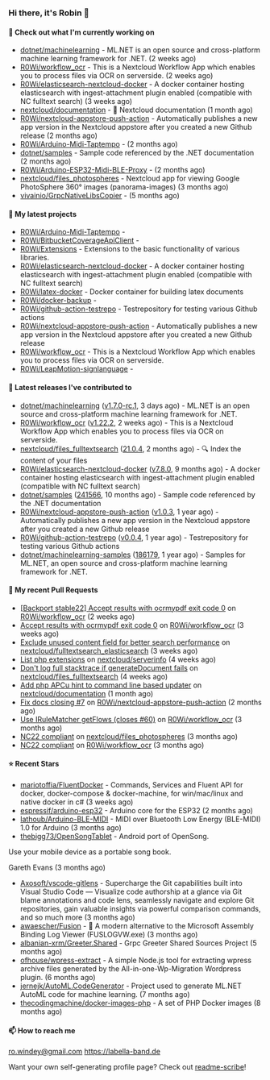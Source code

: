 ### Hi there, it's Robin 👋

#### 👷 Check out what I'm currently working on

- [dotnet/machinelearning](https://github.com/dotnet/machinelearning) - ML.NET is an open source and cross-platform machine learning framework for .NET. (2 weeks ago)
- [R0Wi/workflow_ocr](https://github.com/R0Wi/workflow_ocr) - This is a Nextcloud Workflow App which enables you to process files via OCR on serverside. (2 weeks ago)
- [R0Wi/elasticsearch-nextcloud-docker](https://github.com/R0Wi/elasticsearch-nextcloud-docker) - A docker container hosting elasticsearch with ingest-attachment plugin enabled (compatible with NC fulltext search) (3 weeks ago)
- [nextcloud/documentation](https://github.com/nextcloud/documentation) - 📘 Nextcloud documentation (1 month ago)
- [R0Wi/nextcloud-appstore-push-action](https://github.com/R0Wi/nextcloud-appstore-push-action) - Automatically publishes a new app version in the Nextcloud appstore after you created a new Github release (2 months ago)
- [R0Wi/Arduino-Midi-Taptempo](https://github.com/R0Wi/Arduino-Midi-Taptempo) -  (2 months ago)
- [dotnet/samples](https://github.com/dotnet/samples) - Sample code referenced by the .NET documentation (2 months ago)
- [R0Wi/Arduino-ESP32-Midi-BLE-Proxy](https://github.com/R0Wi/Arduino-ESP32-Midi-BLE-Proxy) -  (2 months ago)
- [nextcloud/files_photospheres](https://github.com/nextcloud/files_photospheres) - Nextcloud app for viewing Google PhotoSphere 360° images (panorama-images) (3 months ago)
- [vivainio/GrpcNativeLibsCopier](https://github.com/vivainio/GrpcNativeLibsCopier) -  (5 months ago)

#### 🌱 My latest projects

- [R0Wi/Arduino-Midi-Taptempo](https://github.com/R0Wi/Arduino-Midi-Taptempo) - 
- [R0Wi/BitbucketCoverageApiClient](https://github.com/R0Wi/BitbucketCoverageApiClient) - 
- [R0Wi/Extensions](https://github.com/R0Wi/Extensions) - Extensions to the basic functionality of various libraries.
- [R0Wi/elasticsearch-nextcloud-docker](https://github.com/R0Wi/elasticsearch-nextcloud-docker) - A docker container hosting elasticsearch with ingest-attachment plugin enabled (compatible with NC fulltext search)
- [R0Wi/latex-docker](https://github.com/R0Wi/latex-docker) - Docker container for building latex documents
- [R0Wi/docker-backup](https://github.com/R0Wi/docker-backup) - 
- [R0Wi/github-action-testrepo](https://github.com/R0Wi/github-action-testrepo) - Testrepository for testing various Github actions
- [R0Wi/nextcloud-appstore-push-action](https://github.com/R0Wi/nextcloud-appstore-push-action) - Automatically publishes a new app version in the Nextcloud appstore after you created a new Github release
- [R0Wi/workflow_ocr](https://github.com/R0Wi/workflow_ocr) - This is a Nextcloud Workflow App which enables you to process files via OCR on serverside.
- [R0Wi/LeapMotion-signlanguage](https://github.com/R0Wi/LeapMotion-signlanguage) - 

#### 🔭 Latest releases I've contributed to

- [dotnet/machinelearning](https://github.com/dotnet/machinelearning) ([v1.7.0-rc.1](https://github.com/dotnet/machinelearning/releases/tag/v1.7.0-rc.1), 3 days ago) - ML.NET is an open source and cross-platform machine learning framework for .NET.
- [R0Wi/workflow_ocr](https://github.com/R0Wi/workflow_ocr) ([v1.22.2](https://github.com/R0Wi/workflow_ocr/releases/tag/v1.22.2), 2 weeks ago) - This is a Nextcloud Workflow App which enables you to process files via OCR on serverside.
- [nextcloud/files_fulltextsearch](https://github.com/nextcloud/files_fulltextsearch) ([21.0.4](https://github.com/nextcloud/files_fulltextsearch/releases/tag/21.0.4), 2 months ago) - 🔍 Index the content of your files
- [R0Wi/elasticsearch-nextcloud-docker](https://github.com/R0Wi/elasticsearch-nextcloud-docker) ([v7.8.0](https://github.com/R0Wi/elasticsearch-nextcloud-docker/releases/tag/v7.8.0), 9 months ago) - A docker container hosting elasticsearch with ingest-attachment plugin enabled (compatible with NC fulltext search)
- [dotnet/samples](https://github.com/dotnet/samples) ([241566](https://github.com/dotnet/samples/releases/tag/241566), 10 months ago) - Sample code referenced by the .NET documentation
- [R0Wi/nextcloud-appstore-push-action](https://github.com/R0Wi/nextcloud-appstore-push-action) ([v1.0.3](https://github.com/R0Wi/nextcloud-appstore-push-action/releases/tag/v1.0.3), 1 year ago) - Automatically publishes a new app version in the Nextcloud appstore after you created a new Github release
- [R0Wi/github-action-testrepo](https://github.com/R0Wi/github-action-testrepo) ([v0.0.4](https://github.com/R0Wi/github-action-testrepo/releases/tag/v0.0.4), 1 year ago) - Testrepository for testing various Github actions
- [dotnet/machinelearning-samples](https://github.com/dotnet/machinelearning-samples) ([186179](https://github.com/dotnet/machinelearning-samples/releases/tag/186179), 1 year ago) - Samples for ML.NET, an open source and cross-platform machine learning framework for .NET.

#### 🔨 My recent Pull Requests

- [[Backport stable22] Accept results with ocrmypdf exit code 0](https://github.com/R0Wi/workflow_ocr/pull/70) on [R0Wi/workflow_ocr](https://github.com/R0Wi/workflow_ocr) (2 weeks ago)
- [Accept results with ocrmypdf exit code 0](https://github.com/R0Wi/workflow_ocr/pull/69) on [R0Wi/workflow_ocr](https://github.com/R0Wi/workflow_ocr) (3 weeks ago)
- [Exclude unused content field for better search performance](https://github.com/nextcloud/fulltextsearch_elasticsearch/pull/171) on [nextcloud/fulltextsearch_elasticsearch](https://github.com/nextcloud/fulltextsearch_elasticsearch) (3 weeks ago)
- [List php extensions](https://github.com/nextcloud/serverinfo/pull/329) on [nextcloud/serverinfo](https://github.com/nextcloud/serverinfo) (4 weeks ago)
- [Don&#39;t log full stacktrace if generateDocument fails](https://github.com/nextcloud/files_fulltextsearch/pull/139) on [nextcloud/files_fulltextsearch](https://github.com/nextcloud/files_fulltextsearch) (4 weeks ago)
- [Add php APCu hint to command line based updater](https://github.com/nextcloud/documentation/pull/7136) on [nextcloud/documentation](https://github.com/nextcloud/documentation) (1 month ago)
- [Fix docs closing #7](https://github.com/R0Wi/nextcloud-appstore-push-action/pull/8) on [R0Wi/nextcloud-appstore-push-action](https://github.com/R0Wi/nextcloud-appstore-push-action) (2 months ago)
- [Use IRuleMatcher getFlows (closes #60)](https://github.com/R0Wi/workflow_ocr/pull/61) on [R0Wi/workflow_ocr](https://github.com/R0Wi/workflow_ocr) (3 months ago)
- [NC22 compliant](https://github.com/nextcloud/files_photospheres/pull/80) on [nextcloud/files_photospheres](https://github.com/nextcloud/files_photospheres) (3 months ago)
- [NC22 compliant](https://github.com/R0Wi/workflow_ocr/pull/59) on [R0Wi/workflow_ocr](https://github.com/R0Wi/workflow_ocr) (3 months ago)

#### ⭐ Recent Stars

- [mariotoffia/FluentDocker](https://github.com/mariotoffia/FluentDocker) - Commands, Services and Fluent API for docker, docker-compose &amp; docker-machine, for win/mac/linux and native docker in c# (3 weeks ago)
- [espressif/arduino-esp32](https://github.com/espressif/arduino-esp32) - Arduino core for the ESP32 (2 months ago)
- [lathoub/Arduino-BLE-MIDI](https://github.com/lathoub/Arduino-BLE-MIDI) - MIDI over Bluetooth Low Energy (BLE-MIDI) 1.0 for Arduino (3 months ago)
- [thebigg73/OpenSongTablet](https://github.com/thebigg73/OpenSongTablet) - Android port of OpenSong.

Use your mobile device as a portable song book.

Gareth Evans (3 months ago)
- [Axosoft/vscode-gitlens](https://github.com/Axosoft/vscode-gitlens) - Supercharge the Git capabilities built into Visual Studio Code — Visualize code authorship at a glance via Git blame annotations and code lens, seamlessly navigate and explore Git repositories, gain valuable insights via powerful comparison commands, and so much more (3 months ago)
- [awaescher/Fusion](https://github.com/awaescher/Fusion) - 🧰 A modern alternative to the Microsoft Assembly Binding Log Viewer (FUSLOGVW.exe) (3 months ago)
- [albanian-xrm/Greeter.Shared](https://github.com/albanian-xrm/Greeter.Shared) - Grpc Greeter Shared Sources Project (5 months ago)
- [ofhouse/wpress-extract](https://github.com/ofhouse/wpress-extract) - A simple Node.js tool for extracting wpress archive files generated by the All-in-one-Wp-Migration Wordpress plugin. (6 months ago)
- [jernejk/AutoML.CodeGenerator](https://github.com/jernejk/AutoML.CodeGenerator) - Project used to generate ML.NET AutoML code for machine learning. (7 months ago)
- [thecodingmachine/docker-images-php](https://github.com/thecodingmachine/docker-images-php) - A set of PHP Docker images (8 months ago)

#### 📫 How to reach me
[ro.windey@gmail.com](mailto:ro.windey@gmailcom)
https://labella-band.de

Want your own self-generating profile page? Check out [readme-scribe](https://github.com/muesli/readme-scribe)!